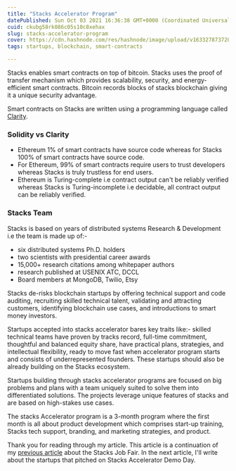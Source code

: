 ```yaml
---
title: "Stacks Accelerator Program"
datePublished: Sun Oct 03 2021 16:36:38 GMT+0000 (Coordinated Universal Time)
cuid: ckubg58rk086c05s10c8xehax
slug: stacks-accelerator-program
cover: https://cdn.hashnode.com/res/hashnode/image/upload/v1633278737206/VMjoTBljo.png
tags: startups, blockchain, smart-contracts

---
```


Stacks enables smart contracts on top of bitcoin. Stacks uses the proof of transfer mechanism which provides scalability, security, and energy-efficient smart contracts. Bitcoin records blocks of stacks blockchain giving it a unique security advantage. 

Smart contracts on Stacks are written using a programming language called [Clarity](https://docs.stacks.co/write-smart-contracts/overview). 

### Solidity vs Clarity
- Ethereum 1% of smart contracts have source code whereas for Stacks 100% of smart contracts have source code.
- For Ethereum, 99% of smart contracts require users to trust developers whereas Stacks is truly trustless for end users.
- Ethereum is Turing-complete i.e contract output can't be reliably verified whereas Stacks is Turing-incomplete i.e decidable, all contract output can be reliably verified.

### Stacks Team 

Stacks is based on years of distributed systems Research & Development i.e the team is made up of:-
- six distributed systems Ph.D. holders
- two scientists with presidential career awards
- 15,000+ research citations among whitepaper  authors
- research published at USENIX ATC, DCCL
- Board members at MongoDB, Twilio, Etsy

Stacks de-risks blockchain startups by offering technical support and code auditing, recruiting skilled technical talent, validating and attracting customers, identifying blockchain use cases, and introductions to smart money investors. 

Startups accepted into stacks accelerator bares key traits like:- skilled technical teams have proven by tracks record, full-time commitment, thoughtful and balanced equity share, have practical plans, strategies, and intellectual flexibility, ready to move fast when accelerator program starts and consists of underrepresented founders. These startups should also be already building on the Stacks ecosystem.

Startups building through stacks accelerator programs are focused on big problems and plans with a team uniquely suited to solve them into differentiated solutions. The projects leverage unique features of stacks and are based on high-stakes use cases.

The stacks Accelerator program is a 3-month program where the first month is all about product development which comprises start-up training, Stacks tech support, branding, and marketing strategies, and product.

Thank you for reading through my article. This article is a continuation of my [previous article](https://jebitok.hashnode.dev/stacks-20-stacks-accelerator-jobs-fair-cktubdezp03j9dms1bts00ypx) about the Stacks Job Fair. In the next article, I'll write about the startups that pitched on Stacks Accelerator Demo Day.